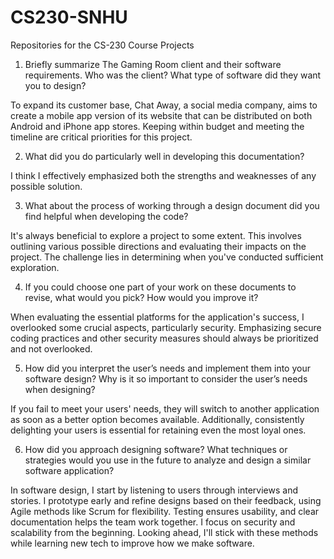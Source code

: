 # CS230-SNHU
Repositories for the CS-230 Course Projects

1. Briefly summarize The Gaming Room client and their software requirements. Who was the client? What type of software did they want you to design?

To expand its customer base, Chat Away, a social media company, aims to create a mobile app version of its website that can be distributed on both Android and iPhone app stores. Keeping within budget and meeting the timeline are critical priorities for this project.

2. What did you do particularly well in developing this documentation?

I think I effectively emphasized both the strengths and weaknesses of any possible solution.

3. What about the process of working through a design document did you find helpful when developing the code?

It's always beneficial to explore a project to some extent. This involves outlining various possible directions and evaluating their impacts on the project. The challenge lies in determining when you've conducted sufficient exploration.

4. If you could choose one part of your work on these documents to revise, what would you pick? How would you improve it?

When evaluating the essential platforms for the application's success, I overlooked some crucial aspects, particularly security. Emphasizing secure coding practices and other security measures should always be prioritized and not overlooked.

5. How did you interpret the user’s needs and implement them into your software design? Why is it so important to consider the user’s needs when designing?

If you fail to meet your users' needs, they will switch to another application as soon as a better option becomes available. Additionally, consistently delighting your users is essential for retaining even the most loyal ones.

6. How did you approach designing software? What techniques or strategies would you use in the future to analyze and design a similar software application?

In software design, I start by listening to users through interviews and stories. I prototype early and refine designs based on their feedback, using Agile methods like Scrum for flexibility. Testing ensures usability, and clear documentation helps the team work together. I focus on security and scalability from the beginning. Looking ahead, I'll stick with these methods while learning new tech to improve how we make software.







